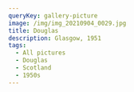```yaml
---
queryKey: gallery-picture
image: /img/img_20210904_0029.jpg
title: Douglas
description: Glasgow, 1951
tags:
  - All pictures
  - Douglas
  - Scotland
  - 1950s
---
```

